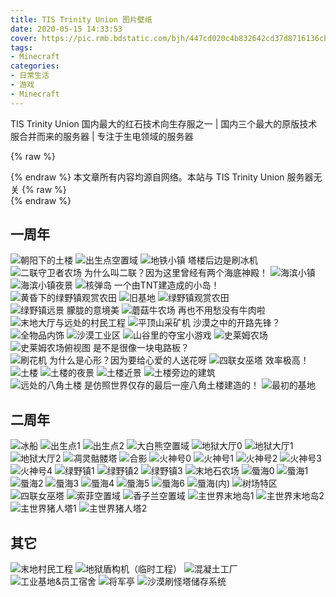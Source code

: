 ```yaml
---
title: TIS Trinity Union 图片壁纸
date: 2020-05-15 14:33:53
cover: https://pic.rmb.bdstatic.com/bjh/447cd020c4b832642cd37d8716136cbb.jpeg
tags:
- Minecraft
categories:
- 日常生活
- 游戏
- Minecraft
---
```

TIS Trinity Union
国内最大的红石技术向生存服之一 | 国内三个最大的原版技术服合并而来的服务器 | 专注于生电领域的服务器
<!--more-->
{% raw %}<article class="message is-success"><div class="message-body">{% endraw %}
本文章所有内容均源自网络。本站与 TIS Trinity Union 服务器无关
{% raw %}</div></article>{% endraw %}

## 一周年

<div class="justified-gallery">

![朝阳下的土楼](https://pic.rmb.bdstatic.com/bjh/be3635a7db53b391ffbdd9b73a917508.png)
![出生点空置域](https://pic.rmb.bdstatic.com/bjh/b8e2569cf8b28f69700a1e49da43848c.png)
![地铁小镇 塔楼后边是刷冰机](https://pic.rmb.bdstatic.com/bjh/f4f32e666552442b4efe0b89d9c413ac.png)
![二联守卫者农场 为什么叫二联？因为这里曾经有两个海底神殿！](https://pic.rmb.bdstatic.com/bjh/b97839ce7c9ba38d30775ec3077e349b.png)
![海滨小镇](https://pic.rmb.bdstatic.com/bjh/2a992e5f63b8f4c8d5a945eaabbc833c.png)
![海滨小镇夜景](https://pic.rmb.bdstatic.com/bjh/cdc58cf14343370b133fdd05ddecb7a7.png)
![核弹岛 一个由TNT建造成的小岛！](https://pic.rmb.bdstatic.com/bjh/3661116d4381b87eb91900f66ba5a3e8.png)
![黄昏下的绿野镇观赏农田](https://pic.rmb.bdstatic.com/bjh/a66be5858b493acb6d76f95fadeb801e.png)
![旧基地](https://pic.rmb.bdstatic.com/bjh/28c086ff9141ccd281f970793859b084.png)
![绿野镇观赏农田](https://pic.rmb.bdstatic.com/bjh/0302ae43aa8c08895f5e75bf3acce79e.png)
![绿野镇远景 朦胧的意境美](https://pic.rmb.bdstatic.com/bjh/6dc8c4e43198801f0acf1b62bbcb3189.png)
![蘑菇牛农场 再也不用愁没有牛肉啦](https://pic.rmb.bdstatic.com/bjh/f5ad0f313816188023a6414cd151d90a.png)
![末地大厅与远处的村民工程](https://pic.rmb.bdstatic.com/bjh/55c303b35007c02655873fc0ac12a5ba.png)
![平顶山采矿机 沙漠之中的开路先锋？](https://pic.rmb.bdstatic.com/bjh/bd02ac517b2a27ad92ab6617266854b8.png)
![全物品内饰](https://pic.rmb.bdstatic.com/bjh/a1b52fb0fa64888b1dbae9de306fdfd9.png)
![沙漠工业区](https://pic.rmb.bdstatic.com/bjh/4aa56a7f90e425f330d09f09c66d8926.png)
![山谷里的夺宝小游戏](https://pic.rmb.bdstatic.com/bjh/eee0bf9e104f5af44a1bae73965a1386.png)
![史莱姆农场](https://pic.rmb.bdstatic.com/bjh/a220393034746d5484970fcd7bd938c5.png)
![史莱姆农场俯视图  是不是很像一块电路板？](https://pic.rmb.bdstatic.com/bjh/33d8083a93c5dc27d38410c3d750fe9b.png)
![刷花机 为什么是心形？因为要给心爱的人送花呀](https://pic.rmb.bdstatic.com/bjh/443a19d9835e0c50f04a5e71e10569e5.png)
![四联女巫塔 效率极高！](https://pic.rmb.bdstatic.com/bjh/0f219e91364378b85935fb24802c9322.png)
![土楼](https://pic.rmb.bdstatic.com/bjh/23961d5602e2a256058272c34e0f8f5e.png)
![土楼的夜景](https://pic.rmb.bdstatic.com/bjh/af043925fd4615f11d9d49bfc5edbad2.png)
![土楼近景](https://pic.rmb.bdstatic.com/bjh/f82cba3d018a80f6d024d400086f402c.png)
![土楼旁边的建筑](https://pic.rmb.bdstatic.com/bjh/0e84e6bafe2fc02df283569a96c8955c.jpeg)
![远处的八角土楼 是仿照世界仅存的最后一座八角土楼建造的！](https://pic.rmb.bdstatic.com/bjh/ed6af96441994765f6053ea96507c17b.png)
![最初的基地](https://pic.rmb.bdstatic.com/bjh/378dea34407d985380df2edcb63486a0.png)

</div>

## 二周年

<div class="justified-gallery">

![冰船](https://pic.rmb.bdstatic.com/bjh/12597c0e0e05eb5ab0bc5bf3500cb690.png)
![出生点1](https://pic.rmb.bdstatic.com/bjh/693f89d2dc4556ed058f794b2d33b047.png)
![出生点2](https://pic.rmb.bdstatic.com/bjh/67c723eb4869501681b77e14865a4b63.png)
![大白熊空置域](https://pic.rmb.bdstatic.com/bjh/40e669a6ea35b302da0dba738a5c7a34.png)
![地狱大厅0](https://pic.rmb.bdstatic.com/bjh/739fed8dca9f3efdf7d1e6500307ab18.png)
![地狱大厅1](https://pic.rmb.bdstatic.com/bjh/17b0acb94759d0fb2804f24226fd1589.png)
![地狱大厅2](https://pic.rmb.bdstatic.com/bjh/1262a858fd1202b9d25fbe0c1f52ef7f.png)
![凋灵骷髅塔](https://pic.rmb.bdstatic.com/bjh/fac7d34829a0be678fd9c64863a9609e.png)
![合影](https://pic.rmb.bdstatic.com/bjh/9fad8ea38c5c135b92ad4d37d481c035.png)
![火神号0](https://pic.rmb.bdstatic.com/bjh/d4ba3df6538ac923239f34fe3d1d06ce.png)
![火神号1](https://pic.rmb.bdstatic.com/bjh/6868968816717d466634f2fb65b9fb6e.png)
![火神号2](https://pic.rmb.bdstatic.com/bjh/45504e564c84dcf676b5208c0a0ee62f.png)
![火神号3](https://pic.rmb.bdstatic.com/bjh/4092490751d2316e7d80aa61fe690722.png)
![火神号4](https://pic.rmb.bdstatic.com/bjh/10d9103d24b88e92fe55b5b44db509ad.png)
![绿野镇1](https://pic.rmb.bdstatic.com/bjh/9438b00ffe18b81916bacc7586bc5665.png)
![绿野镇2](https://pic.rmb.bdstatic.com/bjh/0bc2023a7432d40ec268175bdaa1dfb2.png)
![绿野镇3](https://pic.rmb.bdstatic.com/bjh/4a05312113b345ee1765684a190492bd.png)
![末地石农场](https://pic.rmb.bdstatic.com/bjh/36a6e413f75a9f7a3f8dd9497b546ef8.png)
![蜃海0](https://pic.rmb.bdstatic.com/bjh/d60793b30bea185a3664760a14e6721f.png)
![蜃海1](https://pic.rmb.bdstatic.com/bjh/4ea213a5d3aece40cfe34d1e34339fe0.png)
![蜃海2](https://pic.rmb.bdstatic.com/bjh/18bdb7c9366df3aa84af89d591b2c303.png)
![蜃海3](https://pic.rmb.bdstatic.com/bjh/1d43834ef5372d3c57361e4a47511d15.png)
![蜃海4](https://pic.rmb.bdstatic.com/bjh/fcd4877c290844763b565dcba000b86a.png)
![蜃海5](https://pic.rmb.bdstatic.com/bjh/220227a13b21799e84bccbb2e3768188.png)
![蜃海6](https://pic.rmb.bdstatic.com/bjh/f9ec1619d858e302c6612ad896bd606f.png)
![蜃海(内)](https://pic.rmb.bdstatic.com/bjh/82227f18034fbe1f455f4b9b8a66b701.png)
![树场特区](https://pic.rmb.bdstatic.com/bjh/c00a5651268dfe83ce654c4abb5eaca1.png)
![四联女巫塔](https://pic.rmb.bdstatic.com/bjh/a416742325bdb1cdfd9611f5fb8f741a.png)
![索菲空置域](https://pic.rmb.bdstatic.com/bjh/e75e520cd364af5e9d9de2c09b173438.png)
![香子兰空置域](https://pic.rmb.bdstatic.com/bjh/c1d640e264560338db1b9276ce947c5f.png)
![主世界末地岛1](https://pic.rmb.bdstatic.com/bjh/8a30380a80018f53b8b0122c0499f36b.png)
![主世界末地岛2](https://pic.rmb.bdstatic.com/bjh/028029ead25a25cea39c6e54f9b06eba.png)
![主世界猪人塔1](https://pic.rmb.bdstatic.com/bjh/a044d395677f94c1dd1382784a9cce06.png)
![主世界猪人塔2](https://pic.rmb.bdstatic.com/bjh/053bc6ac57609c897f273d645707bf0d.png)

</div>

## 其它

<div class="justified-gallery">

![末地村民工程](https://pic.rmb.bdstatic.com/bjh/06c4022b6db7cf5091f7a64f1141892f.jpeg)
![地狱盾构机（临时工程）](https://pic.rmb.bdstatic.com/bjh/95cdd887150a7f88c6b31ad18883b062.jpeg)
![混凝土工厂](https://pic.rmb.bdstatic.com/bjh/0cca4c1940454908db40f56ba39d30b3.jpeg)
![工业基地&员工宿舍](https://pic.rmb.bdstatic.com/bjh/62d99a7432a257407ded3a05cedb4750.jpeg)
![将军亭](https://pic.rmb.bdstatic.com/bjh/91826c88f48b4f0688de90f542c582b7.jpeg)
![沙漠刷怪塔储存系统](https://pic.rmb.bdstatic.com/bjh/240f8ec8c6475fbdf211ff1c8f65324a.jpeg)

</div>
